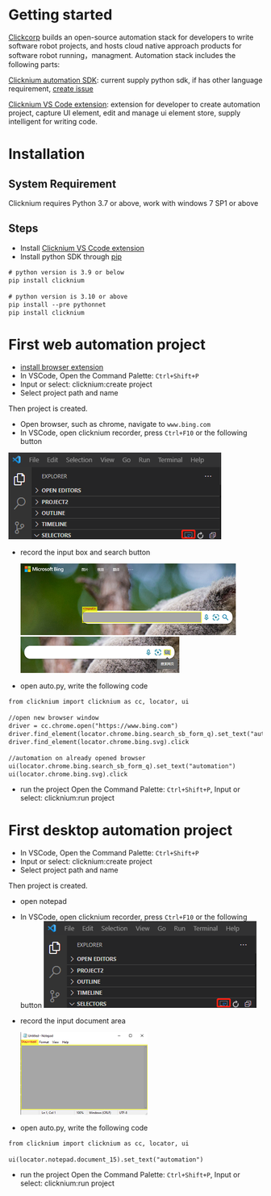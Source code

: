 
# Getting started

[Clickcorp](https://wwww.clickcorp.com) builds an open-source automation stack for developers to write software robot projects, and hosts cloud native approach products for software robot running，managment. Automation stack includes the following parts: 

[Clicknium automation SDK](api/python/pythonsdk.md): current supply python sdk, if has other language requirement, [create issue]()

[Clicknium VS Code extension](): extension for developer to create automation project, capture UI element, edit and manage ui element store, supply intelligent for writing code.  ​​


# Installation​
## System Requirement​

Clicknium requires Python 3.7 or above, work with windows 7 SP1 or above

## Steps​

- Install [Clicknium VS Ccode extension]()
- Install python SDK through [pip]()

```
# python version is 3.9 or below
pip install clicknium

# python version is 3.10 or above
pip install --pre pythonnet
pip install clicknium
```
# First web automation project
- [install browser extension](./doc/vscode.md)
- In VSCode, Open the Command Palette: `Ctrl+Shift+P`
- Input or select: clicknium:create project
- Select project path and name
  
Then project is created.
- Open browser, such as chrome, navigate to `www.bing.com`
- In VSCode, open clicknium recorder, press `Ctrl+F10` or the following button    
  
![recorder button](img/recorder.png "locator recorder button")
- record the input box and search button    
  
  ![](img/bing_input.png "bing input") ![](img/bing_searchbtn.png "bing search button")
- open auto.py, write the following code
```
from clicknium import clicknium as cc, locator, ui

//open new browser window
driver = cc.chrome.open("https://www.bing.com")
driver.find_element(locator.chrome.bing.search_sb_form_q).set_text("automation")
driver.find_element(locator.chrome.bing.svg).click

//automation on already opened browser
ui(locator.chrome.bing.search_sb_form_q).set_text("automation")
ui(locator.chrome.bing.svg).click
```

- run the project
Open the Command Palette: `Ctrl+Shift+P`, Input or select: clicknium:run project

# First desktop automation project
- In VSCode, Open the Command Palette: `Ctrl+Shift+P`
- Input or select: clicknium:create project
- Select project path and name

Then project is created.
- open notepad
- In VSCode, open clicknium recorder, press `Ctrl+F10` or the following button
  ![recorder button](img/recorder.png "locator recorder button")
- record the input document area

  ![](img/notepad_doc.png "notepad input area")
- open auto.py, write the following code

```
from clicknium import clicknium as cc, locator, ui

ui(locator.notepad.document_15).set_text("automation")
```
- run the project
Open the Command Palette: `Ctrl+Shift+P`, Input or select: clicknium:run project